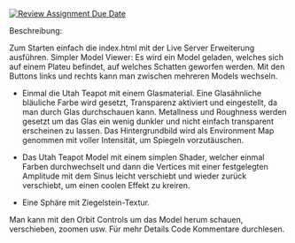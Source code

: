 [![Review Assignment Due Date](https://classroom.github.com/assets/deadline-readme-button-24ddc0f5d75046c5622901739e7c5dd533143b0c8e959d652212380cedb1ea36.svg)](https://classroom.github.com/a/XkwgRVff)

Beschreibung:

Zum Starten einfach die index.html mit der Live Server Erweiterung ausführen. Simpler Model Viewer: Es wird ein Model geladen, welches sich auf einem Plateu befindet, auf welches Schatten geworfen werden. Mit den Buttons links und rechts kann man zwischen mehreren Models wechseln. 

- Einmal die Utah Teapot mit einem Glasmaterial. Eine Glasähnliche bläuliche Farbe wird gesetzt, Transparenz aktiviert und eingestellt, da man durch Glas durchschauen kann. Metallness und Roughness werden gesetzt um das Glas ein wenig dunkler und nicht einfach transparent erscheinen zu lassen. Das Hintergrundbild wird als Environment Map genommen mit voller Intensität, um Spiegeln vorzutäuschen.

- Das Utah Teapot Model mit einem simplen Shader, welcher einmal Farben durchwechselt und dann die Vertices mit einer festgelegten Amplitude mit dem Sinus leicht verschiebt und wieder zurück verschiebt, um einen coolen Effekt zu kreiren.

- Eine Sphäre mit Ziegelstein-Textur. 

Man kann mit den Orbit Controls um das Model herum schauen, verschieben, zoomen usw. Für mehr Details Code Kommentare durchlesen.